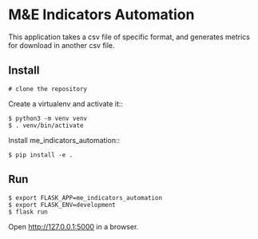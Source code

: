 M&E Indicators Automation
======

This application takes a csv file of specific format, and generates metrics for download in another csv file.


Install
-------

    # clone the repository

Create a virtualenv and activate it::

    $ python3 -m venv venv
    $ . venv/bin/activate

Install me_indicators_automation::

    $ pip install -e .

Run
---

    $ export FLASK_APP=me_indicators_automation
    $ export FLASK_ENV=development
    $ flask run

Open http://127.0.0.1:5000 in a browser.
